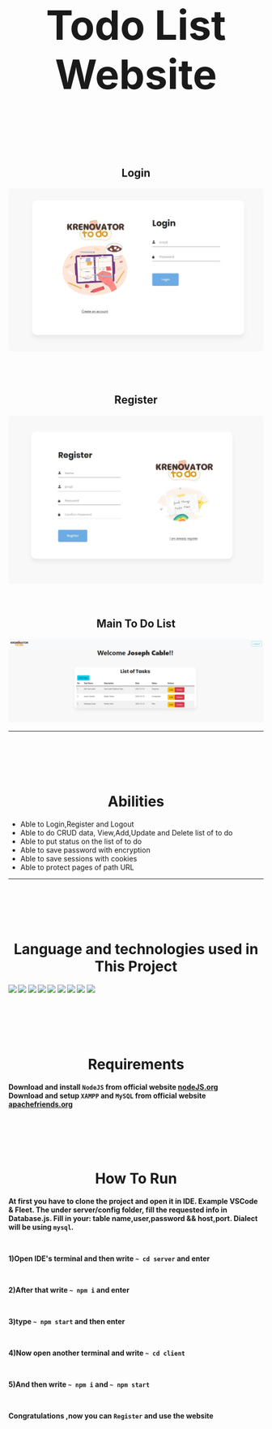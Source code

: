 <h1 align='center' style="font-size:5rem"><b>Todo List Website</b></h1>
<br><br><br>
<div align='center'>
    <h2>Login</h2>
    <img style='border-radius:5px' src="https://github.com/haiyi-new/Todo-App-Krenovator--Project1-/blob/master/images/login.jpg"></img>
    <br>
    <br><br><br>
    <h2>Register</h2>
    <img style='border-radius:5px' src="https://github.com/haiyi-new/Todo-App-Krenovator--Project1-/blob/master/images/register.jpg"></img>
    <br><br><br>
    <h2>Main To Do List</h2>
    <img style='border-radius:5px' src="https://github.com/haiyi-new/Todo-App-Krenovator--Project1-/blob/master/images/main.jpg"></img>
</div>
<hr>

<br><br><br><br>

<h1 align='center'><b>Abilities</b></h1>

<ul>
<li> Able to Login,Register and Logout</li>
<li> Able to do CRUD data, View,Add,Update and Delete list of to do</li>
<li> Able to put status on the list of to do</li>
<li> Able to save password with encryption</li>
<li> Able to save sessions with cookies</li>
<li> Able to protect pages of path URL</li>
 </ul>

<hr>
<br><br><br><br>
<h1 align='center'><b>Language and technologies used in This Project</h1>
<img src="https://img.shields.io/badge/NPM-%23000000.svg?style=for-the-badge&logo=npm&logoColor=white"></img>
<img src="https://img.shields.io/badge/html5-%23E34F26.svg?style=for-the-badge&logo=html5&logoColor=white"></img>
<img src="https://img.shields.io/badge/css3-%231572B6.svg?style=for-the-badge&logo=css3&logoColor=white"></img>
<img src="https://img.shields.io/badge/javascript-%23323330.svg?style=for-the-badge&logo=javascript&logoColor=%23F7DF1E"></img>
<img src="https://img.shields.io/badge/React-20232A?style=for-the-badge&logo=react&logoColor=61DAFB"></img>
<img src="https://img.shields.io/badge/Node.js-339933?style=for-the-badge&logo=nodedotjs&logoColor=white"></img>
<img src="https://img.shields.io/badge/Bootstrap-563D7C?style=for-the-badge&logo=bootstrap&logoColor=white"></img>
<img src="https://img.shields.io/badge/github-%23121011.svg?style=for-the-badge&logo=github&logoColor=white"></img>
<img src="https://img.shields.io/badge/MySQL-4479A1?style=for-the-badge&logo=mysql&logoColor=white"></img>




<br><br><br><br>

<h1 align='center'><b>Requirements</b></h1>

Download and install ``NodeJS`` from official website <a href="https://nodejs.org/">nodeJS.org</a>
<br>
Download and setup ``XAMPP`` and ``MySQL`` from official website <a href="https://www.apachefriends.org/">apachefriends.org</a>

<br><br><br><br>

<h1 align='center'><b>How To Run</b></h1>

At first you have to clone the project and open it in IDE. Example VSCode & Fleet. The under server/config folder, fill the requested info in Database.js.
Fill in your: table name,user,password && host,port. Dialect will be using ``mysql``.

<br>

1)Open IDE's terminal and then write  ``~ cd server`` and enter

<br>

2)After that write ``~ npm i`` and enter

<br>

3)type ``~ npm start`` and then enter

<br>

4)Now open another terminal and write ``~ cd client``

<br>

5)And then write ``~ npm i`` and ``~ npm start``

<br>

Congratulations ,now you can ``Register`` and use the website
